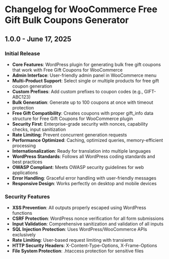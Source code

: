# Changelog for WooCommerce Free Gift Bulk Coupons Generator

## 1.0.0 - June 17, 2025
### Initial Release
- **Core Features**: WordPress plugin for generating bulk free gift coupons that work with Free Gift Coupons for WooCommerce
- **Admin Interface**: User-friendly admin panel in WooCommerce menu
- **Multi-Product Support**: Select single or multiple products for free gift coupon generation
- **Custom Prefixes**: Add custom prefixes to coupon codes (e.g., GIFT-ABC123)
- **Bulk Generation**: Generate up to 100 coupons at once with timeout protection
- **Free Gift Compatibility**: Creates coupons with proper gift_info data structure for Free Gift Coupons for WooCommerce plugin
- **Security First**: Enterprise-grade security with nonces, capability checks, input sanitization
- **Rate Limiting**: Prevent concurrent generation requests
- **Performance Optimized**: Caching, optimized queries, memory-efficient processing
- **Internationalization**: Ready for translation into multiple languages
- **WordPress Standards**: Follows all WordPress coding standards and best practices
- **OWASP Compliant**: Meets OWASP security guidelines for web applications
- **Error Handling**: Graceful error handling with user-friendly messages
- **Responsive Design**: Works perfectly on desktop and mobile devices

### Security Features
- **XSS Prevention**: All outputs properly escaped using WordPress functions
- **CSRF Protection**: WordPress nonce verification for all form submissions
- **Input Validation**: Comprehensive sanitization and validation of all inputs
- **SQL Injection Protection**: Uses WordPress/WooCommerce APIs exclusively
- **Rate Limiting**: User-based request limiting with transients
- **HTTP Security Headers**: X-Content-Type-Options, X-Frame-Options
- **File System Protection**: .htaccess protection for sensitive files